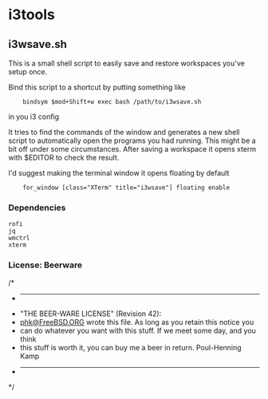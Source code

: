 i3tools
=======

## i3wsave.sh

This is a small shell script to easily save and restore workspaces you've setup once.

Bind this script to a shortcut by putting something like
```
	bindsym $mod+Shift+w exec bash /path/to/i3wsave.sh
```
in you i3 config


It tries to find the commands of the window and generates a new shell script to automatically open the programs you had running. This might be a bit off under some circumstances. 
After saving a workspace it opens xterm with $EDITOR to check the result. 

I'd suggest making the terminal window it opens floating by default
```
	for_window [class="XTerm" title="i3wsave"] floating enable
```

### Dependencies
	rofi
	jq
	wmctrl
	xterm




### License: Beerware
/*
 * ----------------------------------------------------------------------------
 * "THE BEER-WARE LICENSE" (Revision 42):
 * <phk@FreeBSD.ORG> wrote this file. As long as you retain this notice you
 * can do whatever you want with this stuff. If we meet some day, and you think
 * this stuff is worth it, you can buy me a beer in return. Poul-Henning Kamp
 * ----------------------------------------------------------------------------
 */
